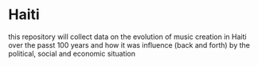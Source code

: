 # Haiti
this repository will collect data on the evolution of music creation in Haiti over the passt 100 years and how it was influence (back and forth) by the political, social and economic situation
